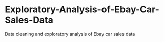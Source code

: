 # Exploratory-Analysis-of-Ebay-Car-Sales-Data
Data cleaning and exploratory analysis of Ebay car sales data
